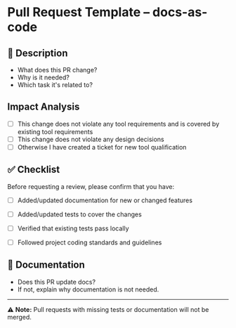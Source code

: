 <!--
Thank you for your contribution!
Please fill out this template to help us review your PR effectively.
-->
# Pull Request Template – docs-as-code

## 📌 Description
- What does this PR change?
- Why is it needed?
- Which task it's related to?

## Impact Analysis
<!-- REQUIRED: Analyze and explain the impact of this change -->
- [ ] This change does not violate any tool requirements and is covered by existing tool requirements
- [ ] This change does not violate any design decisions
- [ ] Otherwise I have created a ticket for new tool qualification

## ✅ Checklist
Before requesting a review, please confirm that you have:

- [ ] Added/updated documentation for new or changed features
- [ ] Added/updated tests to cover the changes
- [ ] Verified that existing tests pass locally
- [ ] Followed project coding standards and guidelines


## 📖 Documentation
- Does this PR update docs?
- If not, explain why documentation is not needed.

---

⚠️ **Note:** Pull requests with missing tests or documentation will not be merged.
